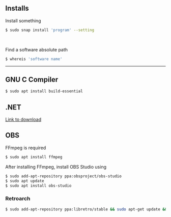 ## Installs

Install something

~~~bash
$ sudo snap install 'program' --setting
~~~

<br>

Find a software absolute path

~~~bash
$ whereis 'software name'
~~~

***

## GNU C Compiler

```bash
$ sudo apt install build-essential
```

## .NET

[Link to download](https://stackoverflow.com/questions/69842779/permision-denied-for-dotnet)

## OBS

FFmpeg is required

~~~bash
$ sudo apt install ffmpeg
~~~

After installing FFmpeg, install OBS Studio using

~~~bash
$ sudo add-apt-repository ppa:obsproject/obs-studio
$ sudo apt update
$ sudo apt install obs-studio
~~~

### Retroarch

```bash
$ sudo add-apt-repository ppa:libretro/stable && sudo apt-get update && sudo apt-get install retroarch
```
